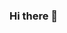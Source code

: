 ### Hi there 👋

<!--
**manicsrist/manicsrist** is a ✨ _special_ ✨ repository because its `README.md` (this file) appears on your GitHub profile.

Here are some ideas to get you started:

- 🔭 I’m currently persuing the degree of B tech. in computer science ...
- 🌱 Learning everyday, currently learning Android development...
- 👯 I’m always looking to learn something new...
- 🤔 I’m looking for help with ...
- 💬 Ask me about ...
- 📫 How to reach me: ...
- 😄 Pronouns: ...
- ⚡ Fun fact: ...
-->
